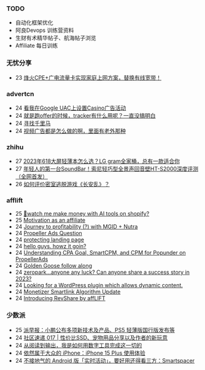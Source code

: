 ### TODO
-  自动化框架优化
-  阿良Devops 训练营资料
-  生财有术精华帖子、航海帖子浏览
-  Affiliate 每日训练

### 无忧分享
<!-- ruyo:START -->
-  23 [烽火CPE+广电流量卡实现家庭上网方案，替换有线宽带！](https://51.ruyo.net/18455.html)<!-- ruyo:END -->

### advertcn
<!-- advertcn:START -->
-  24 [看我在Google UAC上设置Casino广告活动](https://www.advertcn.com/forum.php?mod=viewthread&tid=112671)
-  24 [就是跑offer的时候，tracker有什么用呢？一直没搞明白](https://www.advertcn.com/forum.php?mod=viewthread&tid=112664)
-  24 [寻找千里马](https://www.advertcn.com/forum.php?mod=viewthread&tid=112663)
-  24 [视频广告都是怎么做的啊，里面有老外那种](https://www.advertcn.com/forum.php?mod=viewthread&tid=112662)<!-- advertcn:END -->

### zhihu
<!-- zhihu:START -->
-  27 [2023年618大屏轻薄本怎么选？LG gram全家桶，总有一款适合你](http://zhuanlan.zhihu.com/p/632641888?utm_campaign=rss&utm_medium=rss&utm_source=rss&utm_content=title)
-  27 [年轻人的第一台SoundBar！索尼轻巧型全景声回音壁HT-S2000深度评测（全网首发）](http://zhuanlan.zhihu.com/p/630990296?utm_campaign=rss&utm_medium=rss&utm_source=rss&utm_content=title)
-  26 [如何评价密室逃脱游戏《长安乱》？](http://www.zhihu.com/question/563950552/answer/3045961312?utm_campaign=rss&utm_medium=rss&utm_source=rss&utm_content=title)<!-- zhihu:END -->

### afflift
<!-- afflift:START -->
-  25 [🤑watch me make money with AI tools on shopify?](https://afflift.com/f/threads/%F0%9F%A4%91watch-me-make-money-with-ai-tools-on-shopify.11851/)
-  25 [Motivation as an affiliate](https://afflift.com/f/threads/motivation-as-an-affiliate.11835/)
-  24 [Journey to profitability &lpar;?&rpar; with MGID + Nutra](https://afflift.com/f/threads/journey-to-profitability-with-mgid-nutra.11855/)
-  24 [Propeller Ads Question](https://afflift.com/f/threads/propeller-ads-question.11854/)
-  24 [protecting landing page](https://afflift.com/f/threads/protecting-landing-page.11838/)
-  24 [hello guys. howz it goin?](https://afflift.com/f/threads/hello-guys-howz-it-goin.11844/)
-  24 [Understanding CPA Goal, SmartCPM, and CPM for Popunder on PropellerAds](https://afflift.com/f/threads/understanding-cpa-goal-smartcpm-and-cpm-for-popunder-on-propellerads.11845/)
-  24 [Golden Goose follow along](https://afflift.com/f/threads/golden-goose-follow-along.11821/)
-  24 [zeropark...anyone any luck? Can anyone share a success story in 2023?](https://afflift.com/f/threads/zeropark-anyone-any-luck-can-anyone-share-a-success-story-in-2023.11784/)
-  24 [Looking for a WordPress plugin which allows dynamic content.](https://afflift.com/f/threads/looking-for-a-wordpress-plugin-which-allows-dynamic-content.11852/)
-  24 [Monetizer Smartlink Algorithm Update](https://afflift.com/f/threads/monetizer-smartlink-algorithm-update.11853/)
-  24 [Introducing RevShare by affLIFT](https://afflift.com/f/threads/introducing-revshare-by-afflift.11814/)<!-- afflift:END -->

### 少数派
<!-- sspai:START -->
-  25 [派早报：小鹏公布多项新技术及产品、PS5 轻薄版国行版发布等](https://sspai.com/post/83854)
-  24 [社区速递 017 | 性价比SSD、宠物用品分享以及作者的新玩意](https://sspai.com/post/83832)
-  24 [从阅读到输出，我是如何用数字工具完成这一切的](https://sspai.com/post/83467)
-  24 [依然属于大众的 iPhone：iPhone 15 Plus 使用体验](https://sspai.com/post/83786)
-  24 [不接地气的 Android 版「实时活动」，要好用还得看三方：Smartspacer](https://sspai.com/post/83754)<!-- sspai:END -->
